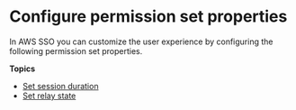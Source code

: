 # Configure permission set properties<a name="permproperties"></a>

In AWS SSO you can customize the user experience by configuring the following permission set properties\. 

**Topics**
+ [Set session duration](howtosessionduration.md)
+ [Set relay state](howtopermrelaystate.md)
